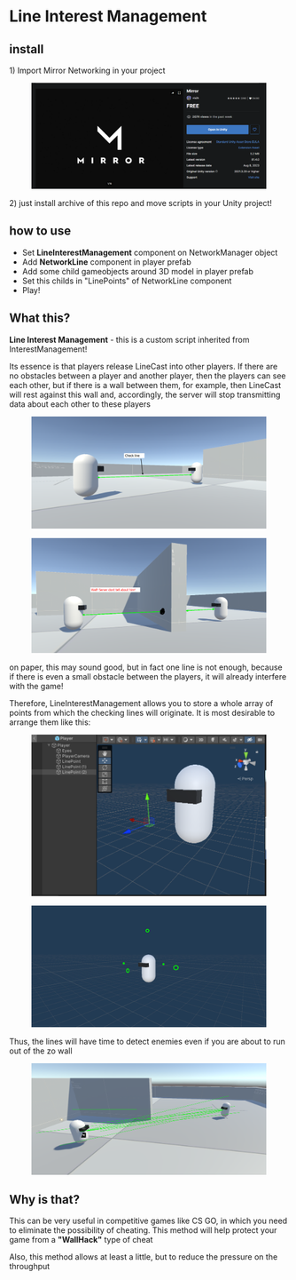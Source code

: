 # Line Interest Management

## install

1\) Import Mirror Networking in your project

<figure><img src=".gitbook/assets/image (1).png" alt=""><figcaption></figcaption></figure>

2\) just install archive of this repo and move scripts in your Unity project!

## how to use

* Set **LineInterestManagement** component on NetworkManager object
* Add **NetworkLine** component in player prefab
* Add some child gameobjects around 3D model in player prefab
* Set this childs in "LinePoints" of NetworkLine component
* Play!

## What this?

**Line Interest Management** - this is a custom script inherited from InterestManagement!

Its essence is that players release LineCast into other players. If there are no obstacles between a player and another player, then the players can see each other, but if there is a wall between them, for example, then LineCast will rest against this wall and, accordingly, the server will stop transmitting data about each other to these players

<figure><img src=".gitbook/assets/image (2).png" alt=""><figcaption></figcaption></figure>

<figure><img src=".gitbook/assets/image (3).png" alt=""><figcaption></figcaption></figure>

on paper, this may sound good, but in fact one line is not enough, because if there is even a small obstacle between the players, it will already interfere with the game!

Therefore, LineInterestManagement allows you to store a whole array of points from which the checking lines will originate. It is most desirable to arrange them like this:

<figure><img src=".gitbook/assets/image (4).png" alt=""><figcaption></figcaption></figure>

<figure><img src=".gitbook/assets/image (5).png" alt=""><figcaption></figcaption></figure>

Thus, the lines will have time to detect enemies even if you are about to run out of the zo wall

<figure><img src=".gitbook/assets/image (6).png" alt=""><figcaption></figcaption></figure>

## Why is that?

This can be very useful in competitive games like CS GO, in which you need to eliminate the possibility of cheating. This method will help protect your game from a **"WallHack"** type of cheat

Also, this method allows at least a little, but to reduce the pressure on the throughput
